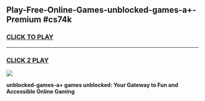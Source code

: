 
## Play-Free-Online-Games-unblocked-games-a+-Premium #cs74k
<h3>
<a href="https://premium.freeplayer.one?title=unblocked-games-a+&ref=8M">CLICK TO PLAY</a></h3>
<hr>

<h3>
<a href="https://premium.freeplayer.one?title=unblocked-games-a+&ref=8M">CLICK 2 PLAY</a>
  
</h3>

<a href="https://premium.freeplayer.one?title=unblocked-games-a+&ref=8M"><img src="https://clearcache.store/games.png"></a>


**unblocked-games-a+ games unblocked: Your Gateway to Fun and Accessible Online Gaming**
